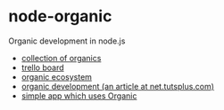 node-organic
============

Organic development in node.js

* [collection of organics](http://wisdom.camplight.net/wisdomgroup/51182789c131215746000001/Organic)
* [trello board](https://trello.com/board/node-organic/50659ffd3a3664af033e2024)
* [organic ecosystem](http://wisdom.camplight.net/wisdom/51194d8ca672da1148000007/ecosystem)
* [organic development (an article at net.tutsplus.com)](http://net.tutsplus.com/tutorials/javascript-ajax/organic-development/)
* [simple app which uses Organic](https://github.com/tutsplus/organic-development)